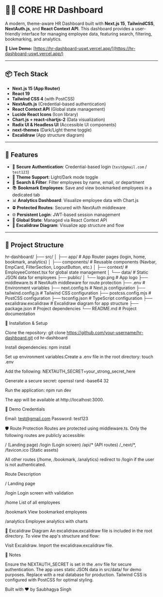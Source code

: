 # 🧑‍💼 CORE HR Dashboard

A modern, theme-aware HR Dashboard built with **Next.js 15**, **TailwindCSS**, **NextAuth.js**, and **React Context API**. This dashboard provides a user-friendly interface for managing employee data, featuring search, filtering, bookmarking, and analytics.

🔗 **Live Demo:** [https://hr-dashboard-uswt.vercel.app/](https://hr-dashboard-uswt.vercel.app/)

---

## 📦 Tech Stack

- **Next.js 15 (App Router)**
- **React 19**
- **Tailwind CSS 4** (with PostCSS)
- **NextAuth.js** (Credential-based authentication)
- **React Context API** (Global state management)
- **Lucide React Icons** (Icon library)
- **Chart.js + react-chartjs-2** (Data visualization)
- **Radix UI & Headless UI** (Accessible UI components)
- **next-themes** (Dark/Light theme toggle)
- **Excalidraw** (App structure diagram)

---

## 🚀 Features

- 🔐 **Secure Authentication**: Credential-based login (`test@gmail.com` / `test123`)
- 🌙 **Theme Support**: Light/Dark mode toggle
- 🔎 **Search & Filter**: Filter employees by name, email, or department
- 📚 **Bookmark Employees**: Save and view bookmarked employees in a dedicated tab
- 📊 **Analytics Dashboard**: Visualize employee data with Chart.js
- ⛔ **Protected Routes**: Secured with NextAuth middleware
- 🌐 **Persistent Login**: JWT-based session management
- 🧠 **Global State**: Managed via React Context API
- 🧾 **Excalidraw Diagram**: Visualize app structure and flow

---

## 📁 Project Structure


hr-dashboard/
├── src/
│   ├── app/                    # App Router pages (login, home, bookmark, analytics)
│   ├── components/             # Reusable components (Navbar, EmpCard, FilterSection, LogoutButton, etc.)
│   ├── context/                # EmployeeContext.tsx for global state management
│   └── data/                   # Static JSON data for employees
├── public/
│   └── logo.png                # App logo
├── middleware.ts               # NextAuth middleware for route protection
├── .env                        # Environment variables
├── next.config.ts              # Next.js configuration
├── tailwind.config.js          # Tailwind CSS configuration
├── postcss.config.mjs          # PostCSS configuration
├── tsconfig.json               # TypeScript configuration
├── excalidraw.excalidraw       # Excalidraw diagram for app structure
├── package.json                # Project dependencies
└── README.md                   # Project documentation


🔧 Installation & Setup

Clone the repository:
git clone https://github.com/your-username/hr-dashboard.git
cd hr-dashboard


Install dependencies:
npm install


Set up environment variables:Create a .env file in the root directory:
touch .env

Add the following:
NEXTAUTH_SECRET=your_strong_secret_here

Generate a secure secret:
openssl rand -base64 32


Run the application:
npm run dev

The app will be available at http://localhost:3000.



🧪 Demo Credentials

Email: test@gmail.com
Password: test123


🛡 Route Protection
Routes are protected using middleware.ts. Only the following routes are publicly accessible:

/ (Landing page)
/login (Login screen)
/api/* (API routes)
/_next/*, /favicon.ico (Static assets)

All other routes (/home, /bookmark, /analytics) redirect to /login if the user is not authenticated.



Route
Description



/
Landing page


/login
Login screen with validation


/home
List of all employees


/bookmark
View bookmarked employees


/analytics
Employee analytics with charts



🧩 Excalidraw Diagram
An excalidraw.excalidraw file is included in the root directory. To view the app's structure and flow:

Visit Excalidraw.
Import the excalidraw.excalidraw file.


📝 Notes

Ensure the NEXTAUTH_SECRET is set in the .env file for secure authentication.
The app uses static JSON data in src/data/ for demo purposes. Replace with a real database for production.
Tailwind CSS is configured with PostCSS for optimal styling.


Built with ❤️ by Saubhagya Singh
